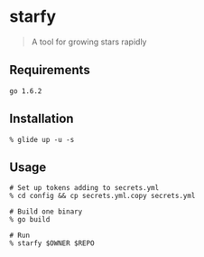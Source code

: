 # starfy
> A tool for growing stars rapidly

## Requirements
```
go 1.6.2
```

## Installation
```
% glide up -u -s
```

## Usage
```
# Set up tokens adding to secrets.yml
% cd config && cp secrets.yml.copy secrets.yml

# Build one binary
% go build

# Run
% starfy $OWNER $REPO
```
